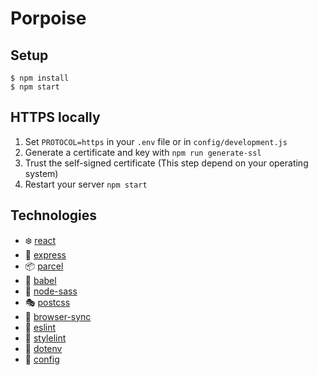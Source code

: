 # Porpoise

## Setup
```
$ npm install
$ npm start
```

## HTTPS locally

1. Set `PROTOCOL=https` in your `.env` file or in `config/development.js`
2. Generate a certificate and key with `npm run generate-ssl`
3. Trust the self-signed certificate (This step depend on your operating system)
4. Restart your server `npm start`

## Technologies

* :snowflake: [react](https://github.com/facebook/react)
* :truck: [express](https://github.com/expressjs/express)
* :package: [parcel](https://github.com/parcel-bundler/parcel)
* :octopus: [babel](https://github.com/babel/babel)
* :lipstick: [node-sass](https://github.com/sass/node-sass)
* :performing_arts: [postcss](https://github.com/postcss/postcss)
* :iphone: [browser-sync](https://github.com/Browsersync/browser-sync)
* :loudspeaker: [eslint](https://github.com/eslint/eslint)
* :cop: [stylelint](https://github.com/stylelint/stylelint)
* :wrench: [dotenv](https://github.com/motdotla/dotenv)
* :hammer: [config](https://github.com/lorenwest/node-config)
